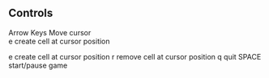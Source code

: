 ## Controls

Arrow Keys      Move cursor  
e               create cell at cursor position  

e               create cell at cursor position
r               remove cell at cursor position
q               quit
SPACE           start/pause game
